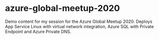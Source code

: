 # azure-global-meetup-2020

Demo content for my session for the Azure Global Meetup 2020.
Deploys App Service Linux with virtual network integration, Azure SQL with Private Endpoint and Azure Private DNS.
